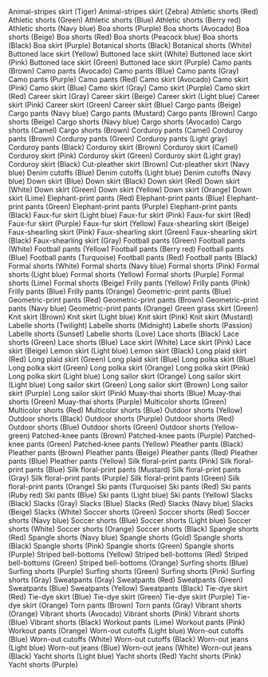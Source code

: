 Animal-stripes skirt (Tiger)
Animal-stripes skirt (Zebra)
Athletic shorts (Red)
Athletic shorts (Green)
Athletic shorts (Blue)
Athletic shorts (Berry red)
Athletic shorts (Navy blue)
Boa shorts (Purple)
Boa shorts (Avocado)
Boa shorts (Beige)
Boa shorts (Red)
Boa shorts (Peacock blue)
Boa shorts (Black)
Boa skirt (Purple)
Botanical shorts (Black)
Botanical shorts (White)
Buttoned lace skirt (Yellow)
Buttoned lace skirt (White)
Buttoned lace skirt (Pink)
Buttoned lace skirt (Green)
Buttoned lace skirt (Purple)
Camo pants (Brown)
Camo pants (Avocado)
Camo pants (Blue)
Camo pants (Gray)
Camo pants (Purple)
Camo pants (Red)
Camo skirt (Avocado)
Camo skirt (Pink)
Camo skirt (Blue)
Camo skirt (Gray)
Camo skirt (Purple)
Camo skirt (Red)
Career skirt (Gray)
Career skirt (Beige)
Career skirt (Light blue)
Career skirt (Pink)
Career skirt (Green)
Career skirt (Blue)
Cargo pants (Beige)
Cargo pants (Navy blue)
Cargo pants (Mustard)
Cargo pants (Brown)
Cargo shorts (Beige)
Cargo shorts (Navy blue)
Cargo shorts (Avocado)
Cargo shorts (Camel)
Cargo shorts (Brown)
Corduroy pants (Camel)
Corduroy pants (Brown)
Corduroy pants (Green)
Corduroy pants (Light gray)
Corduroy pants (Black)
Corduroy skirt (Brown)
Corduroy skirt (Camel)
Corduroy skirt (Pink)
Corduroy skirt (Green)
Corduroy skirt (Light gray)
Corduroy skirt (Black)
Cut-pleather skirt (Brown)
Cut-pleather skirt (Navy blue)
Denim cutoffs (Blue)
Denim cutoffs (Light blue)
Denim cutoffs (Navy blue)
Down skirt (Blue)
Down skirt (Black)
Down skirt (Red)
Down skirt (White)
Down skirt (Green)
Down skirt (Yellow)
Down skirt (Orange)
Down skirt (Lime)
Elephant-print pants (Red)
Elephant-print pants (Blue)
Elephant-print pants (Green)
Elephant-print pants (Purple)
Elephant-print pants (Black)
Faux-fur skirt (Light blue)
Faux-fur skirt (Pink)
Faux-fur skirt (Red)
Faux-fur skirt (Purple)
Faux-fur skirt (Yellow)
Faux-shearling skirt (Beige)
Faux-shearling skirt (Pink)
Faux-shearling skirt (Green)
Faux-shearling skirt (Black)
Faux-shearling skirt (Gray)
Football pants (Green)
Football pants (White)
Football pants (Yellow)
Football pants (Berry red)
Football pants (Blue)
Football pants (Turquoise)
Football pants (Red)
Football pants (Black)
Formal shorts (White)
Formal shorts (Navy blue)
Formal shorts (Pink)
Formal shorts (Light blue)
Formal shorts (Yellow)
Formal shorts (Purple)
Formal shorts (Lime)
Formal shorts (Beige)
Frilly pants (Yellow)
Frilly pants (Pink)
Frilly pants (Blue)
Frilly pants (Orange)
Geometric-print pants (Blue)
Geometric-print pants (Red)
Geometric-print pants (Brown)
Geometric-print pants (Navy blue)
Geometric-print pants (Orange)
Green grass skirt (Green)
Knit skirt (Brown)
Knit skirt (Light blue)
Knit skirt (Pink)
Knit skirt (Mustard)
Labelle shorts (Twilight)
Labelle shorts (Midnight)
Labelle shorts (Passion)
Labelle shorts (Sunset)
Labelle shorts (Love)
Lace shorts (Black)
Lace shorts (Green)
Lace shorts (Blue)
Lace skirt (White)
Lace skirt (Pink)
Lace skirt (Beige)
Lemon skirt (Light blue)
Lemon skirt (Black)
Long plaid skirt (Red)
Long plaid skirt (Green)
Long plaid skirt (Blue)
Long polka skirt (Blue)
Long polka skirt (Green)
Long polka skirt (Orange)
Long polka skirt (Pink)
Long polka skirt (Light blue)
Long sailor skirt (Orange)
Long sailor skirt (Light blue)
Long sailor skirt (Green)
Long sailor skirt (Brown)
Long sailor skirt (Purple)
Long sailor skirt (Pink)
Muay-thai shorts (Blue)
Muay-thai shorts (Green)
Muay-thai shorts (Purple)
Multicolor shorts (Green)
Multicolor shorts (Red)
Multicolor shorts (Blue)
Outdoor shorts (Yellow)
Outdoor shorts (Black)
Outdoor shorts (Purple)
Outdoor shorts (Red)
Outdoor shorts (Blue)
Outdoor shorts (Green)
Outdoor shorts (Yellow-green)
Patched-knee pants (Brown)
Patched-knee pants (Purple)
Patched-knee pants (Green)
Patched-knee pants (Yellow)
Pleather pants (Black)
Pleather pants (Brown)
Pleather pants (Beige)
Pleather pants (Red)
Pleather pants (Blue)
Pleather pants (Yellow)
Silk floral-print pants (Pink)
Silk floral-print pants (Blue)
Silk floral-print pants (Mustard)
Silk floral-print pants (Gray)
Silk floral-print pants (Purple)
Silk floral-print pants (Green)
Silk floral-print pants (Orange)
Ski pants (Turquoise)
Ski pants (Red)
Ski pants (Ruby red)
Ski pants (Blue)
Ski pants (Light blue)
Ski pants (Yellow)
Slacks (Black)
Slacks (Gray)
Slacks (Blue)
Slacks (Red)
Slacks (Navy blue)
Slacks (Beige)
Slacks (White)
Soccer shorts (Green)
Soccer shorts (Red)
Soccer shorts (Navy blue)
Soccer shorts (Blue)
Soccer shorts (Light blue)
Soccer shorts (White)
Soccer shorts (Orange)
Soccer shorts (Black)
Spangle shorts (Red)
Spangle shorts (Navy blue)
Spangle shorts (Gold)
Spangle shorts (Black)
Spangle shorts (Pink)
Spangle shorts (Green)
Spangle shorts (Purple)
Striped bell-bottoms (Yellow)
Striped bell-bottoms (Red)
Striped bell-bottoms (Green)
Striped bell-bottoms (Orange)
Surfing shorts (Blue)
Surfing shorts (Purple)
Surfing shorts (Green)
Surfing shorts (Pink)
Surfing shorts (Gray)
Sweatpants (Gray)
Sweatpants (Red)
Sweatpants (Green)
Sweatpants (Blue)
Sweatpants (Yellow)
Sweatpants (Black)
Tie-dye skirt (Red)
Tie-dye skirt (Blue)
Tie-dye skirt (Green)
Tie-dye skirt (Purple)
Tie-dye skirt (Orange)
Torn pants (Brown)
Torn pants (Gray)
Vibrant shorts (Orange)
Vibrant shorts (Avocado)
Vibrant shorts (Pink)
Vibrant shorts (Blue)
Vibrant shorts (Black)
Workout pants (Lime)
Workout pants (Pink)
Workout pants (Orange)
Worn-out cutoffs (Light blue)
Worn-out cutoffs (Blue)
Worn-out cutoffs (White)
Worn-out cutoffs (Black)
Worn-out jeans (Light blue)
Worn-out jeans (Blue)
Worn-out jeans (White)
Worn-out jeans (Black)
Yacht shorts (Light blue)
Yacht shorts (Red)
Yacht shorts (Pink)
Yacht shorts (Purple)

